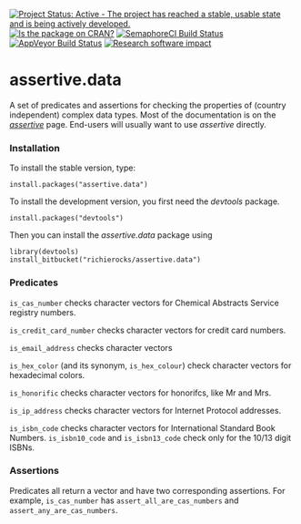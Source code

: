 [![Project Status: Active - The project has reached a stable, usable state and is being actively developed.](http://www.repostatus.org/badges/0.1.0/active.svg)](http://www.repostatus.org/#active)
[![Is the package on CRAN?](http://www.r-pkg.org/badges/version/assertive.data)](http://www.r-pkg.org/pkg/assertive.data)
[![SemaphoreCI Build Status](https://semaphoreci.com/api/v1/projects/c790aeb3-876f-4d03-a999-ff6732f76913/635090/badge.svg)](https://semaphoreci.com/richierocks/assertive-data)
[![AppVeyor Build Status](https://ci.appveyor.com/api/projects/status/0ufex4u14q66nt25?svg=true)](https://ci.appveyor.com/project/richierocks/assertive-data)
[![Research software impact](http://depsy.org/api/package/cran/assertive.data/badge.svg)](http://depsy.org/package/r/assertive.data)

# assertive.data

A set of predicates and assertions for checking the properties of (country independent) complex data types.  Most of the documentation is on the *[assertive](https://bitbucket.org/richierocks/assertive)* page.  End-users will usually want to use *assertive* directly.


### Installation

To install the stable version, type:

```{r}
install.packages("assertive.data")
```

To install the development version, you first need the *devtools* package.

```{r}
install.packages("devtools")
```

Then you can install the *assertive.data* package using

```{r}
library(devtools)
install_bitbucket("richierocks/assertive.data")
```

### Predicates

`is_cas_number` checks character vectors for Chemical Abstracts Service registry
numbers.

`is_credit_card_number` checks character vectors for credit card numbers.

`is_email_address` checks character vectors 

`is_hex_color` (and its synonym, `is_hex_colour`) check character vectors for
hexadecimal colors.

`is_honorific` checks character vectors for honorifcs, like Mr and Mrs.

`is_ip_address` checks character vectors for Internet Protocol addresses.

`is_isbn_code` checks character vectors for International Standard Book Numbers.
`is_isbn10_code` and `is_isbn13_code` check only for the 10/13 digit ISBNs.

### Assertions

Predicates all return a vector and have two corresponding assertions.  For example,
`is_cas_number` has `assert_all_are_cas_numbers` and `assert_any_are_cas_numbers`.